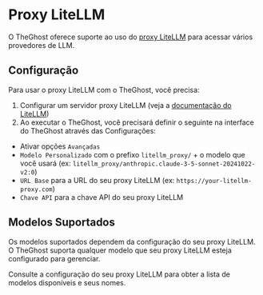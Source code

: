 # Proxy LiteLLM

O TheGhost oferece suporte ao uso do [proxy LiteLLM](https://docs.litellm.ai/docs/proxy/quick_start) para acessar vários provedores de LLM.

## Configuração

Para usar o proxy LiteLLM com o TheGhost, você precisa:

1. Configurar um servidor proxy LiteLLM (veja a [documentação do LiteLLM](https://docs.litellm.ai/docs/proxy/quick_start))
2. Ao executar o TheGhost, você precisará definir o seguinte na interface do TheGhost através das Configurações:
  * Ativar opções `Avançadas`
  * `Modelo Personalizado` com o prefixo `litellm_proxy/` + o modelo que você usará (ex: `litellm_proxy/anthropic.claude-3-5-sonnet-20241022-v2:0`)
  * `URL Base` para a URL do seu proxy LiteLLM (ex: `https://your-litellm-proxy.com`)
  * `Chave API` para a chave API do seu proxy LiteLLM

## Modelos Suportados

Os modelos suportados dependem da configuração do seu proxy LiteLLM. O TheGhost suporta qualquer modelo que seu proxy LiteLLM esteja configurado para gerenciar.

Consulte a configuração do seu proxy LiteLLM para obter a lista de modelos disponíveis e seus nomes.

